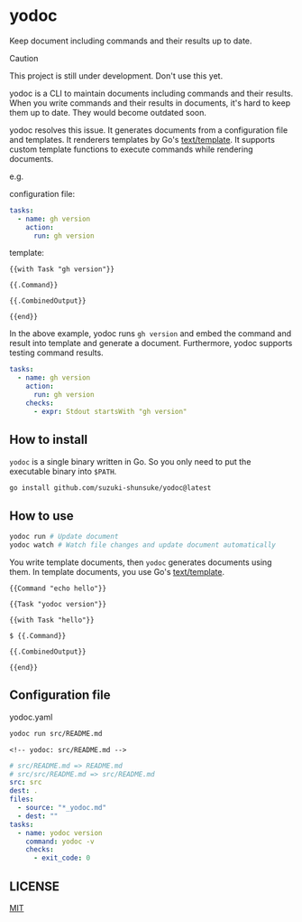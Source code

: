 # yodoc

Keep document including commands and their results up to date.

> [!CAUTION]
> This project is still under development. Don't use this yet.

yodoc is a CLI to maintain documents including commands and their results.
When you write commands and their results in documents, it's hard to keep them up to date.
They would become outdated soon.

yodoc resolves this issue.
It generates documents from a configuration file and templates.
It renderers templates by Go's [text/template](https://pkg.go.dev/text/template).
It supports custom template functions to execute commands while rendering documents.

e.g.

configuration file:

```yaml
tasks:
  - name: gh version
    action:
      run: gh version
```

template:

```
{{with Task "gh version"}}

{{.Command}}

{{.CombinedOutput}}

{{end}}
```

In the above example, yodoc runs `gh version` and embed the command and result into template and generate a document.
Furthermore, yodoc supports testing command results.

```yaml
tasks:
  - name: gh version
    action:
      run: gh version
    checks:
      - expr: Stdout startsWith "gh version"
```

## How to install

`yodoc` is a single binary written in Go.
So you only need to put the executable binary into `$PATH`.

```sh
go install github.com/suzuki-shunsuke/yodoc@latest
```

## How to use

```sh
yodoc run # Update document
yodoc watch # Watch file changes and update document automatically
```

You write template documents, then `yodoc` generates documents using them.
In template documents, you use Go's [text/template](https://pkg.go.dev/text/template).

```
{{Command "echo hello"}}
```

```
{{Task "yodoc version"}}
```

```
{{with Task "hello"}}	

$ {{.Command}}

{{.CombinedOutput}}

{{end}}
```

## Configuration file

yodoc.yaml

```sh
yodoc run src/README.md
```

```
<!-- yodoc: src/README.md -->
```

```yaml
# src/README.md => README.md
# src/src/README.md => src/README.md
src: src 
dest: .
files:
  - source: "*_yodoc.md"
  - dest: ""
tasks:
  - name: yodoc version
    command: yodoc -v
    checks:
      - exit_code: 0
```

## LICENSE

[MIT](LICENSE)

